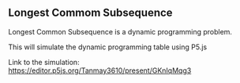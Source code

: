 ## Longest Commom Subsequence

Longest Common Subsequence is a dynamic programming problem.

This will simulate the dynamic programming table using P5.js

Link to the simulation: https://editor.p5js.org/Tanmay3610/present/GKnIqMqg3
